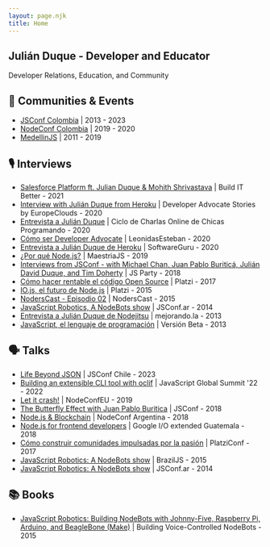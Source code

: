 ```yaml
---
layout: page.njk
title: Home
---
```

## Julián Duque - Developer and Educator

Developer Relations, Education, and Community

## 👥 Communities & Events

* [JSConf Colombia](https://jsconf.co/) | 2013 - 2023
* [NodeConf Colombia](https://colombia.nodeconf.com/) | 2019 - 2020
* [MedellinJS](https://meetup.com/MedellinJS) | 2011 - 2019

## 🎙 Interviews

* [Salesforce Platform ft. Julian Duque & Mohith Shrivastava](https://www.youtube.com/watch?v=SSHpf6xvMaI) | Build IT Better - 2021
* [Interview with Julián Duque from Heroku](https://www.youtube.com/watch?v=S1ZoWhkKjWo) | Developer Advocate Stories by EuropeClouds - 2020
* [Entrevista a Julián Duque](https://www.youtube.com/watch?v=VHcsZgTNYg4) | Ciclo de Charlas Online de Chicas Programando - 2020
* [Cómo ser Developer Advocate](https://www.youtube.com/watch?v=AH4zsKyrjpE) | LeonidasEsteban - 2020
* [Entrevista a Julián Duque de Heroku](https://www.youtube.com/watch?v=pmNtWrhXaH8) | SoftwareGuru - 2020
* [¿Por qué Node.js?](https://www.youtube.com/watch?v=Y6SH0QaJZO4) | MaestriaJS - 2019
* [Interviews from JSConf - with Michael Chan, Juan Pablo Buriticá, Julián David Duque, and Tim Doherty](https://changelog.com/jsparty/43) | JS Party - 2018
* [Cómo hacer rentable el código Open Source](https://www.youtube.com/watch?v=YYszZE99wOg) | Platzi - 2017
* [IO.js, el futuro de Node.js](https://www.youtube.com/watch?v=UiZseBC8tRo) | Platzi - 2015
* [NodersCast - Episodio 02](https://www.youtube.com/watch?v=i2qqa2ZDLyo) | NodersCast - 2015
* [JavaScript Robotics, A NodeBots show](https://www.youtube.com/watch?v=Pjb002vSvVc) | JSConf.ar - 2014
* [Entrevista a Julián Duque de Nodejitsu](https://www.youtube.com/watch?v=af7ceV0TQlM) | mejorando.la - 2013
* [JavaScript, el lenguaje de programación](https://www.youtube.com/watch?v=dqgVxZgaEKM) | Versión Beta - 2013

## 🗣 Talks

* [Life Beyond JSON](https://www.youtube.com/live/nReMDgz02qo?feature=share&t=3394) | JSConf Chile - 2023
* [Building an extensible CLI tool with oclif](https://www.youtube.com/watch?v=x-IjPwEtx-s&t=24999s) | JavaScript Global Summit '22 - 2022
* [Let it crash!](https://www.youtube.com/watch?v=Fguac8pIAtU) | NodeConfEU - 2019
* [The Butterfly Effect with Juan Pablo Buritica](https://www.youtube.com/watch?v=3Ya3Cm7xmwY) | JSConf - 2018
* [Node.js & Blockchain](https://www.youtube.com/watch?v=iq48GcfBqGE) | NodeConf Argentina - 2018
* [Node.js for frontend developers](https://www.youtube.com/watch?v=wVeBNQF_Tno) | Google I/O extended Guatemala - 2018
* [Cómo construir comunidades impulsadas por la pasión](https://www.youtube.com/watch?v=1eavCX-mB3E) | PlatziConf - 2017
* [JavaScript Robotics: A NodeBots show](https://www.youtube.com/watch?v=8wtT6fUdOhc) | BrazilJS - 2015
* [JavaScript Robotics: A NodeBots show](https://www.youtube.com/watch?v=N3t2t_WM_go) | JSConf.ar - 2014

## 📚 Books

* [JavaScript Robotics: Building NodeBots with Johnny-Five, Raspberry Pi, Arduino, and BeagleBone (Make)](https://www.amazon.com/JavaScript-Robotics-Johnny-Five-Raspberry-BeagleBone/dp/1457186950/ref=sr_1_1?) | Building Voice-Controlled NodeBots - 2015
